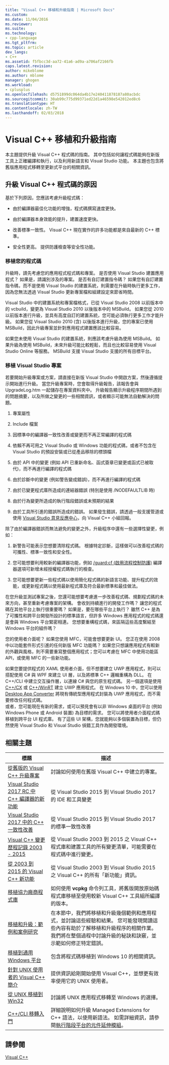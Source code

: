 ```yaml
---
title: "Visual C++ 移植和升級指南 | Microsoft Docs"
ms.custom: 
ms.date: 11/04/2016
ms.reviewer: 
ms.suite: 
ms.technology:
- cpp-language
ms.tgt_pltfrm: 
ms.topic: article
dev_langs:
- C++
ms.assetid: f5fbcc3d-aa72-41a6-ad9a-a706af2166fb
caps.latest.revision: 
author: mikeblome
ms.author: mblome
manager: ghogen
ms.workload:
- cplusplus
ms.openlocfilehash: d5751899dc064da4b17e240411878187a80acbdc
ms.sourcegitcommit: 30ab99c775d99371ed22d1a46598e542012ed8c6
ms.translationtype: HT
ms.contentlocale: zh-TW
ms.lasthandoff: 02/03/2018
---
```

# <a name="visual-c-porting-and-upgrading-guide"></a>Visual C++ 移植和升級指南
本主題提供升級 Visual C++ 程式碼的指南。 其中包括如何讓程式碼能夠在新版工具上正確編譯和執行，以及利用新語言和 Visual Studio 功能。 本主題也包含將舊版應用程式移轉至更新式平台的相關資訊。  
  
## <a name="reasons-to-upgrade-visual-c-code"></a>升級 Visual C++ 程式碼的原因  
 基於下列原因，您應該考慮升級程式碼：  
  
-   由於編譯器最佳化功能的增強，程式碼撰寫速度更快。  
  
-   由於編譯器本身效能的提升，建置速度更快。  
  
-   改善標準一致性。 Visual C++ 現在實作的許多功能都是來自最新的 C++ 標準。  
  
-   安全性更高。 提供防護檢查等安全性功能。  
  
### <a name="porting-your-code"></a>移植您的程式碼  
 升級時，請先考慮您的應用程式程式碼和專案。 是否使用 Visual Studio 建置應用程式？  如果是，請識別涉及的專案。  是否有自訂建置指令碼？  如果您有自訂建置指令碼，而不是使用 Visual Studio 的建置系統，則需要在升級時執行更多工作，因為您無法透過 Visual Studio 更新專案檔和組建設定來節省時間。  
  
 Visual Studio 中的建置系統和專案檔格式，已從 Visual Studio 2008 以前版本中的 vcbuild，變更為 Visual Studio 2010 以後版本中的 MSBuild。 如果您從 2010 以前版本進行升級，並具有高度自訂的建置系統，您可能必須執行更多工作才能升級。  如果您從 Visual Studio 2010 (含) 以後版本進行升級，您的專案已使用 MSBuild，因此升級專案並針對應用程式建置應該比較容易。  
  
 如果您未使用 Visual Studio 的建置系統，則應該考慮升級為使用 MSBuild。 如果升級為使用 MSBuild，未來升級可能比較輕鬆，而且也比較容易使用 Visual Studio Online 等服務。 MSBuild 支援 Visual Studio 支援的所有目標平台。  
  
### <a name="porting-visual-studio-projects"></a>移植 Visual Studio 專案  
  若要開始升級專案或方案，請直接在新版 Visual Studio 中開啟方案，然後遵循提示開始進行升級。  當您升級專案時，您會取得升級報告，該報告會與 UpgradeLog.htm 一起儲存在專案資料夾中。 升級報告顯示升級程序期間所遇到的問題摘要，以及所做之變更的一些相關資訊，或者顯示可能無法自動解決的問題。  
  
1.  專案屬性  
  
2.  Include 檔案  
  
3.  因標準中的編譯器一致性改善或變更而不再正常編譯的程式碼  
  
4.  依賴不再可用之 Visual Studio 或 Windows 功能的程式碼，或者不包含在 Visual Studio 的預設安裝或已從產品移除的標頭檔  
  
5.  由於 API 中的變更 (例如 API 已重新命名、函式簽章已變更或函式已被取代)，而不再進行編譯的程式碼  
  
6.  由於診斷中的變更 (例如警告變成錯誤)，而不再進行編譯的程式碼  
  
7.  由於已變更程式庫所造成的連結器錯誤 (特別是使用 /NODEFAULTLIB 時)  
  
8.  由於行為變更所造成的執行階段錯誤或未預期的結果  
  
9. 由於工具所引進的錯誤所造成的錯誤。 如果發生錯誤，請透過一般支援管道或使用 [Visual Studio 意見反應中心](http://connect.microsoft.com/VisualStudio/Feedback)，向 Visual C++ 小組回報。  
  
 除了由於編譯器錯誤而無法避免的變更之外，升級程序中還有一些選擇性變更，例如：  
  
1.  新警告可能表示您想要清除程式碼。 根據特定診斷，這樣做可以改善程式碼的可攜性、標準一致性和安全性。  
  
2.  您可能想要利用較新的編譯器功能，例如 [/guard:cf (啟用流程控制防護)](../build/reference/guard-enable-control-flow-guard.md) 編譯器選項可新增未經授權程式碼執行的檢查。  
  
3.  您可能想要更新一些程式碼以使用簡化程式碼的新語言功能、提升程式的效能，或更新程式碼以使用最新程式庫及符合最新標準和最佳做法。  
  
 在您升級並測試專案之後，您還可能想要考慮進一步改善程式碼、規劃程式碼的未來方向，甚至重新考慮專案的架構。 會收到持續進行的開發工作嗎？ 讓您的程式碼在其他平台上執行很重要嗎？  如果是，要在哪些平台上執行？  雖然 C++ 是為了可攜性和跨平台開發所設計的標準語言，但許多 Windows 應用程式的程式碼還是會與 Windows 平台緊密相連。 您想要重構程式碼，來區隔這些高度繫結至 Windows 平台的組件嗎？  
  
 您的使用者介面呢？  如果您使用 MFC，可能會想要更新 UI。  您正在使用 2008 中以功能套件形式引進的任何新版 MFC 功能嗎？  如果您只想讓應用程式有較新的外觀與風格，則不需要重寫整個應用程式；您可以考慮在 MFC 中使用功能區 API，或使用 MFC 的一些新功能。  
  
 如果您要提供程式的 XAML 使用者介面，但不想要建立 UWP 應用程式，則可以搭配使用 C# 與 WPF 來建立 UI 層，以及將標準 C++ 邏輯重構為 DLL。 在 C++/CLI 中建立交互操作層，以連線 C# 與您的原生程式碼。 另一個選項是使用 [C++/CX](https://msdn.microsoft.com/en-us/library/windows/apps/xaml/hh699871.aspx) 或 [C++/WinRT](https://github.com/microsoft/cppwinrt) 建立 UWP 應用程式。 在 Windows 10 中，您可以使用 [Desktop App Converter](https://msdn.microsoft.com/en-us/windows/uwp/porting/desktop-to-uwp-run-desktop-app-converter) 將現有傳統型應用程式封裝為 UWP 應用程式，而不需要修改任何程式碼。   
 或者，您可能現在有新的需求，或可以預見會有以非 Windows 桌面的平台 (例如 Windows Phone 或 Android 裝置) 為目標的需求。 您可以將使用者介面程式碼移植到跨平台 UI 程式庫。 有了這些 UI 架構，您就能夠以多個裝置為目標，但仍然使用 Visual Studio 和 Visual Studio 偵錯工具作為開發環境。  
  
## <a name="related-topics"></a>相關主題  
  
|標題|描述|  
|-----------|-----------------|  
|[從舊版的 Visual C++ 升級專案](upgrading-projects-from-earlier-versions-of-visual-cpp.md)|討論如何使用在舊版 Visual C++ 中建立的專案。|  
|[Visual Studio 2017 RC 中 C++ 編譯器的新功能](../what-s-new-for-visual-cpp-in-visual-studio.md)|從 Visual Studio 2015 到 Visual Studio 2017 的 IDE 和工具變更|  
|[Visual Studio 2017 中的 C++ 一致性改善](../cpp-conformance-improvements-2017.md)|從 Visual Studio 2015 到 Visual Studio 2017 的標準一致性改善|  
|[Visual C++ 變更歷程記錄 2003 - 2015](visual-cpp-change-history-2003-2015.md)|從 Visual Studio 2003 到 2015 之 Visual C++ 程式庫和建置工具的所有變更清單，可能需要在程式碼中進行變更。|  
|[從 2003 到 2015 的 Visual C++ 新功能](visual-cpp-what-s-new-2003-through-2015.md)|從 Visual Studio 2003 到 Visual Studio 2015 之 Visual C++ 的所有「新功能」資訊。|  
|[移植協力廠商程式庫](porting-third-party-libraries.md)|如何使用 **vcpkg** 命令列工具，將舊版開放原始碼程式庫移植至使用較新 Visual C++ 工具組所編譯的版本。|  
|[移植和升級：範例和案例研究](porting-and-upgrading-examples-and-case-studies.md)|在本節中，我們將移植和升級幾個範例和應用程式，並討論這些經驗和結果。 您可能發現閱讀這些內容有助於了解移植和升級程序的相關作業。 我們將在整個過程中討論升級的秘訣和訣竅，並示範如何修正特定錯誤。|  
|[移植到通用 Windows 平台](porting-to-the-universal-windows-platform-cpp.md)|包含將程式碼移植到 Windows 10 的相關資訊。|  
|[針對 UNIX 使用者的 Visual C++ 簡介](introduction-to-visual-cpp-for-unix-users.md)|提供資訊給剛開始使用 Visual C++，並想更有效率使用它的 UNIX 使用者。|  
|[從 UNIX 移植到 Win32](porting-from-unix-to-win32.md)|討論將 UNIX 應用程式移轉至 Windows 的選擇。|  
|[C++/CLI 移轉入門](../dotnet/cpp-cli-migration-primer.md)|詳細說明如何升級 Managed Extensions for C++ 語法，以使用新語法。 如需詳細資訊，請參閱[執行階段平台的元件延伸模組](../windows/component-extensions-for-runtime-platforms.md)。|  
  
## <a name="see-also"></a>請參閱  
 [Visual C++](../visual-cpp-in-visual-studio.md)
